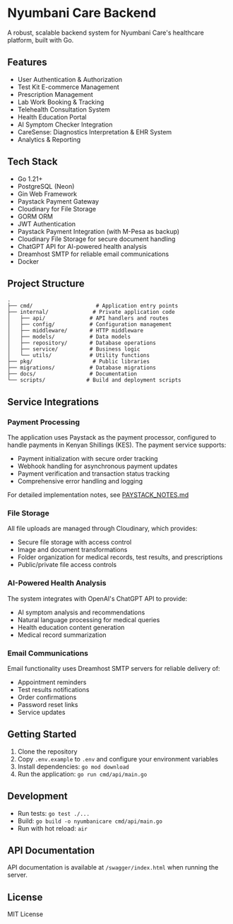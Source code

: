 # Nyumbani Care Backend

A robust, scalable backend system for Nyumbani Care's healthcare platform, built with Go.

## Features

- User Authentication & Authorization
- Test Kit E-commerce Management
- Prescription Management
- Lab Work Booking & Tracking
- Telehealth Consultation System
- Health Education Portal
- AI Symptom Checker Integration
- CareSense: Diagnostics Interpretation & EHR System
- Analytics & Reporting

## Tech Stack

- Go 1.21+
- PostgreSQL (Neon)
- Gin Web Framework
- Paystack Payment Gateway
- Cloudinary for File Storage
- GORM ORM
- JWT Authentication
- Paystack Payment Integration (with M-Pesa as backup)
- Cloudinary File Storage for secure document handling
- ChatGPT API for AI-powered health analysis
- Dreamhost SMTP for reliable email communications
- Docker

## Project Structure

```
.
├── cmd/                    # Application entry points
├── internal/              # Private application code
│   ├── api/              # API handlers and routes
│   ├── config/           # Configuration management
│   ├── middleware/       # HTTP middleware
│   ├── models/           # Data models
│   ├── repository/       # Database operations
│   ├── service/          # Business logic
│   └── utils/            # Utility functions
├── pkg/                   # Public libraries
├── migrations/           # Database migrations
├── docs/                 # Documentation
└── scripts/             # Build and deployment scripts
```

## Service Integrations

### Payment Processing

The application uses Paystack as the payment processor, configured to handle payments in Kenyan Shillings (KES). The payment service supports:

- Payment initialization with secure order tracking
- Webhook handling for asynchronous payment updates
- Payment verification and transaction status tracking
- Comprehensive error handling and logging

For detailed implementation notes, see [PAYSTACK_NOTES.md](docs/PAYSTACK_NOTES.md)

### File Storage

All file uploads are managed through Cloudinary, which provides:

- Secure file storage with access control
- Image and document transformations
- Folder organization for medical records, test results, and prescriptions
- Public/private file access controls

### AI-Powered Health Analysis

The system integrates with OpenAI's ChatGPT API to provide:

- AI symptom analysis and recommendations
- Natural language processing for medical queries
- Health education content generation
- Medical record summarization

### Email Communications

Email functionality uses Dreamhost SMTP servers for reliable delivery of:

- Appointment reminders
- Test results notifications
- Order confirmations
- Password reset links
- Service updates

## Getting Started

1. Clone the repository
2. Copy `.env.example` to `.env` and configure your environment variables
3. Install dependencies: `go mod download`
4. Run the application: `go run cmd/api/main.go`

## Development

- Run tests: `go test ./...`
- Build: `go build -o nyumbanicare cmd/api/main.go`
- Run with hot reload: `air`

## API Documentation

API documentation is available at `/swagger/index.html` when running the server.

## License

MIT License

